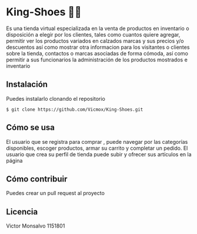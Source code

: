 # King-Shoes 👑👟

Es una tienda virtual especializada en la venta de productos en inventario o disposición a elegir por los clientes, tales como cuantos quiere agregar, permitir ver los productos variados en calzados marcas y sus precios y/o descuentos así como mostrar otra informacion para los visitantes o clientes sobre la tienda, contactos o marcas asociadas de forma cómoda, así como permitir a sus funcionarios la administración de los productos mostrados e inventario

## Instalación

Puedes instalarlo clonando el repositorio

`$ git clone https://github.com/Vicmox/King-Shoes.git`

## Cómo se usa
El usuario que se registra para comprar , puede navegar por las categorías disponibles, escoger productos, armar su carrito y completar un pedido.
El usuario que crea su perfil de tienda  puede subir y ofrecer sus artículos  en la página 


## Cómo contribuir

Puedes crear un pull request al proyecto

## Licencia

Victor Monsalvo 1151801 
